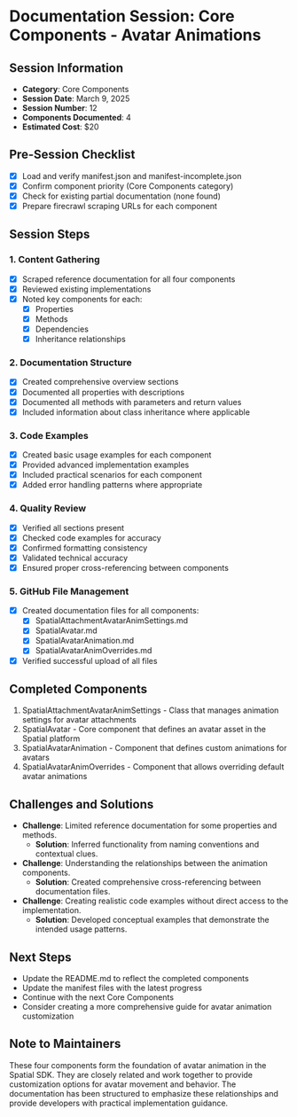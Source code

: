 # Documentation Session: Core Components - Avatar Animations

## Session Information
- **Category**: Core Components
- **Session Date**: March 9, 2025
- **Session Number**: 12
- **Components Documented**: 4
- **Estimated Cost**: $20

## Pre-Session Checklist
- [x] Load and verify manifest.json and manifest-incomplete.json
- [x] Confirm component priority (Core Components category)
- [x] Check for existing partial documentation (none found)
- [x] Prepare firecrawl scraping URLs for each component

## Session Steps

### 1. Content Gathering
- [x] Scraped reference documentation for all four components
- [x] Reviewed existing implementations
- [x] Noted key components for each:
  - [x] Properties
  - [x] Methods
  - [x] Dependencies
  - [x] Inheritance relationships

### 2. Documentation Structure
- [x] Created comprehensive overview sections
- [x] Documented all properties with descriptions
- [x] Documented all methods with parameters and return values
- [x] Included information about class inheritance where applicable

### 3. Code Examples
- [x] Created basic usage examples for each component
- [x] Provided advanced implementation examples
- [x] Included practical scenarios for each component
- [x] Added error handling patterns where appropriate

### 4. Quality Review
- [x] Verified all sections present
- [x] Checked code examples for accuracy
- [x] Confirmed formatting consistency
- [x] Validated technical accuracy
- [x] Ensured proper cross-referencing between components

### 5. GitHub File Management
- [x] Created documentation files for all components:
  - [x] SpatialAttachmentAvatarAnimSettings.md
  - [x] SpatialAvatar.md
  - [x] SpatialAvatarAnimation.md
  - [x] SpatialAvatarAnimOverrides.md
- [x] Verified successful upload of all files

## Completed Components
1. SpatialAttachmentAvatarAnimSettings - Class that manages animation settings for avatar attachments
2. SpatialAvatar - Core component that defines an avatar asset in the Spatial platform
3. SpatialAvatarAnimation - Component that defines custom animations for avatars
4. SpatialAvatarAnimOverrides - Component that allows overriding default avatar animations

## Challenges and Solutions
- **Challenge**: Limited reference documentation for some properties and methods.
  - **Solution**: Inferred functionality from naming conventions and contextual clues.
- **Challenge**: Understanding the relationships between the animation components.
  - **Solution**: Created comprehensive cross-referencing between documentation files.
- **Challenge**: Creating realistic code examples without direct access to the implementation.
  - **Solution**: Developed conceptual examples that demonstrate the intended usage patterns.

## Next Steps
- Update the README.md to reflect the completed components
- Update the manifest files with the latest progress
- Continue with the next Core Components
- Consider creating a more comprehensive guide for avatar animation customization

## Note to Maintainers
These four components form the foundation of avatar animation in the Spatial SDK. They are closely related and work together to provide customization options for avatar movement and behavior. The documentation has been structured to emphasize these relationships and provide developers with practical implementation guidance.